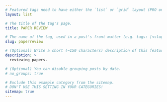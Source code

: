 ```yaml
---
# Featured tags need to have either the `list` or `grid` layout (PRO only).
layout: list

# The title of the tag's page.
title: PAPER REVIEW

# The name of the tag, used in a post's front matter (e.g. tags: [<slug>]).
slug: paperreview

# (Optional) Write a short (~150 characters) description of this featured tag.
description: >
  reviewing papers.

# (Optional) You can disable grouping posts by date.
# no_groups: true

# Exclude this example category from the sitemap.
# DON'T USE THIS SETTING IN YOUR CATEGORIES!
sitemap: true
---
```

